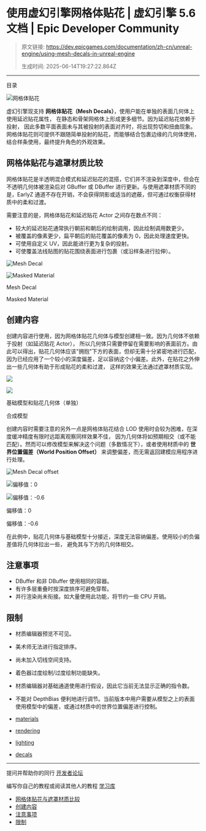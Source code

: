 # 使用虚幻引擎网格体贴花 | 虚幻引擎 5.6 文档 | Epic Developer Community

> 原文链接: https://dev.epicgames.com/documentation/zh-cn/unreal-engine/using-mesh-decals-in-unreal-engine
> 
> 生成时间: 2025-06-14T19:27:22.864Z

---

目录

![网格体贴花](https://dev.epicgames.com/community/api/documentation/image/f3efd0b6-793d-4cfd-8af7-bee10fa7f9e8?resizing_type=fill&width=1920&height=335)

虚幻引擎现支持 **网格体贴花（Mesh Decals）**，使用户能在单独的表面几何体上使用延迟贴花属性， 在静态和骨架网格体上形成更多细节。因为延迟贴花依赖于投射， 因此多数平面表面未与其被投射的表面对齐时，将出现剪切和扭曲现象。 网格体贴花则可提供不跟随简单投射的贴花，而能够结合包裹边缘的几何体使用， 结合样条使用，最终提升角色的外观效果。

## 网格体贴花与遮罩材质比较

网格体贴花是半透明混合模式和延迟贴花的混搭，它们并不渲染到深度中，但会在不透明几何体被渲染后对 GBuffer 或 DBuffer 进行更新。与使用遮罩材质不同的是，EarlyZ 通道不存在开销，不会获得阴影或适当的遮蔽，但可通过权衡获得材质中的柔和过渡。

需要注意的是，网格体贴花和延迟贴花 Actor 之间存在数点不同：

-   较大的延迟贴花通常执行朝前和朝后的绘制调用，因此绘制调用数更少。
-   被覆盖的像素更少，扁平朝后的贴花覆盖的像素为 0，因此处理速度更快。
-   可使用自定义 UV，因此能进行更为复杂的投射。
-   可使覆盖法线贴图的贴花围绕表面进行包裹（或沿样条进行拉伸）。

![ Mesh Decal ](https://d1iv7db44yhgxn.cloudfront.net/documentation/images/780bf88f-7ae6-4672-84a5-4422bb76e77c/meshdecal.png)

![ Masked Material ](https://d1iv7db44yhgxn.cloudfront.net/documentation/images/f14c74e2-9dfd-437b-9bc0-658a9e65c25b/maskedmaterial.png)

Mesh Decal

Masked Material

## 创建内容

创建内容进行使用，因为网格体贴花几何体与模型创建相一致。因为几何体不依赖于投射（如延迟贴花 Actor）， 所以几何体只需要停留在需要影响的表面前方。由此可以得出，贴花几何体应该"拥抱"下方的表面，但却无需十分紧密地进行匹配， 因为已经应用了一个较小的深度偏差，足以容纳这个小偏差。此外，在贴花之外伸出一些几何体有助于形成贴花的柔和过渡， 这样的效果无法通过遮罩材质实现。

![](https://d1iv7db44yhgxn.cloudfront.net/documentation/images/fed70c88-de59-4eea-96b1-33409fb6211a/meshdecalauthoring.png)

![](https://d1iv7db44yhgxn.cloudfront.net/documentation/images/ba8be4a5-7a68-4297-8af3-d807564f6f3a/meshdecalauthoringcomposite.png)

基础模型和贴花几何体（单独）

合成模型

创建内容时需要注意的另外一点是网格体贴花结合 LOD 使用时会较为困难，在深度缓冲精度有限时远距离观察同样效果不佳， 因为几何体将如预期相交（或不能匹配）。然而可以修改模型来解决这个问题（多数情况下），或者使用材质中的 **世界位置偏差（World Position Offset）** 来调整偏差，而无需返回建模应用程序进行处理。

![Mesh Decal offset](https://d1iv7db44yhgxn.cloudfront.net/documentation/images/11a15cad-9d15-4773-a499-a98094293dc1/mesh-decal-offset.png)

![ 偏移值：0 ](https://d1iv7db44yhgxn.cloudfront.net/documentation/images/d7837843-18f7-474a-a38e-97c49dad360f/2_offset.png)

![ 偏移值：-0.6 ](https://d1iv7db44yhgxn.cloudfront.net/documentation/images/4a9d933a-7bcb-4638-b1c9-adeafa03d314/1_offset.png)

偏移值：0

偏移值：-0.6

在此例中，贴花几何体与基础模型十分接近，深度无法容纳偏差。使用较小的负偏差值将几何体拉出一些， 避免其与下方的几何体相交。

## 注意事项

-   DBuffer 和非 DBuffer 使用相同的容器。
-   有许多层重叠时按深度排序可避免穿帮。
-   并行渲染尚未衔接。如大量使用此功能，将节约一些 CPU 开销。

## 限制

-   材质编辑器预览不可见。
-   美术师无法进行指定排序。
-   尚未加入切线空间支持。
-   着色器过度绘制/过度绘制功能缺失。
-   材质编辑器对基础通道使用进行假设，因此它当前无法显示正确的指令数。
-   不能对 DepthBias 便利地进行调节。当前版本中用户需要从模型之上的表面使用模型中的偏差，或通过材质中的世界位置偏差进行控制。

-   [materials](https://dev.epicgames.com/community/search?query=materials)
-   [rendering](https://dev.epicgames.com/community/search?query=rendering)
-   [lighting](https://dev.epicgames.com/community/search?query=lighting)
-   [decals](https://dev.epicgames.com/community/search?query=decals)

* * *

提问并帮助你的同行 [开发者论坛](https://forums.unrealengine.com/categories?tag=unreal-engine)

编写你自己的教程或阅读其他人的教程 [学习库](https://dev.epicgames.com/community/unreal-engine/learning)

-   [网格体贴花与遮罩材质比较](/documentation/zh-cn/unreal-engine/using-mesh-decals-in-unreal-engine#%E7%BD%91%E6%A0%BC%E4%BD%93%E8%B4%B4%E8%8A%B1%E4%B8%8E%E9%81%AE%E7%BD%A9%E6%9D%90%E8%B4%A8%E6%AF%94%E8%BE%83)
-   [创建内容](/documentation/zh-cn/unreal-engine/using-mesh-decals-in-unreal-engine#%E5%88%9B%E5%BB%BA%E5%86%85%E5%AE%B9)
-   [注意事项](/documentation/zh-cn/unreal-engine/using-mesh-decals-in-unreal-engine#%E6%B3%A8%E6%84%8F%E4%BA%8B%E9%A1%B9)
-   [限制](/documentation/zh-cn/unreal-engine/using-mesh-decals-in-unreal-engine#%E9%99%90%E5%88%B6)